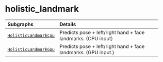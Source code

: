 # holistic_landmark

Subgraphs|Details
:--- | :---
[`HolisticLandmarkCpu`](https://github.com/google-ai-edge/mediapipe/tree/master/mediapipe/modules/holistic_landmark/holistic_landmark_cpu.pbtxt)| Predicts pose + left/right hand + face landmarks. (CPU input)
[`HolisticLandmarkGpu`](https://github.com/google-ai-edge/mediapipe/tree/master/mediapipe/modules/holistic_landmark/holistic_landmark_gpu.pbtxt)| Predicts pose + left/right hand + face landmarks. (GPU input.)
